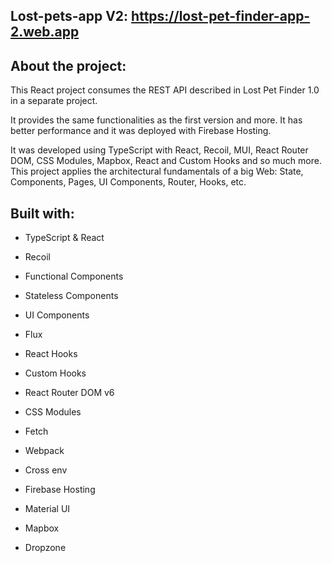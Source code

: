 ## Lost-pets-app V2: https://lost-pet-finder-app-2.web.app

## About the project:

This React project consumes the REST API described in Lost Pet Finder 1.0 in a separate project. 

It provides the same functionalities as the first version and more. It has better performance and it was deployed with Firebase Hosting. 

It was developed using TypeScript with React, Recoil, MUI, React Router DOM, CSS Modules, Mapbox, React and Custom Hooks and so much more. This project applies the architectural fundamentals of a big Web: State, Components, Pages, UI Components, Router, Hooks, etc.


## Built with:

- TypeScript & React

- Recoil
    
- Functional Components
    
- Stateless Components
 
- UI Components
 
- Flux
 
- React Hooks
 
- Custom Hooks
 
- React Router DOM v6
 
- CSS Modules
 
- Fetch
 
- Webpack
 
- Cross env

- Firebase Hosting

- Material UI

- Mapbox

- Dropzone


